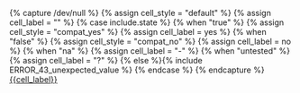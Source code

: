 {% capture /dev/null %}
{% assign cell_style = "default" %}
{% assign cell_label = "" %}
{% case include.state %}
  {% when "true" %}
    {% assign cell_style = "compat_yes" %}
    {% assign cell_label = yes %}
  {% when "false" %}
    {% assign cell_style = "compat_no" %}
    {% assign cell_label = no %}
  {% when "na" %}
    {% assign cell_label = "-" %}
  {% when "untested" %}
    {% assign cell_label = "?" %}
  {% else %}{% include ERROR_43_unexpected_value %}
{% endcase %}
{% endcapture %}<td class="compat {{cell_style}}"><a href="{{tool.internal_url}}{{include.anchor}}">{{cell_label}}</a></td>
